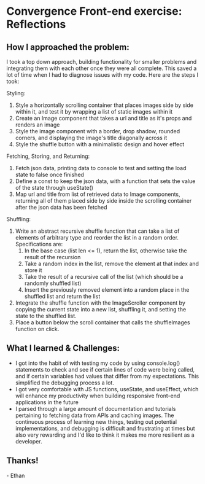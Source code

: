 # **Convergence Front-end exercise: Reflections**

## How I approached the problem:

I took a top down approach, building functionality for smaller problems and integrating them with each other once they were all complete. This saved a lot of time when I had to diagnose issues with my code. Here are the steps I took:

Styling:
1. Style a horizontally scrolling container that places images side by side within it, and test it by wrapping a list of static images within it
2. Create an Image component that takes a url and title as it's props and renders an image
3. Style the image component with a border, drop shadow, rounded corners, and displaying the image's title diagonally across it
4. Style the shuffle button with a minimalistic design and hover effect

Fetching, Storing, and Returning:
1. Fetch json data, printing data to console to test and setting the load state to false once finished
2. Define a const to keep the json data, with a function that sets the value of the state through useState()
3. Map url and title from list of retrieved data to Image components, returning all of them placed side by side inside the scrolling container after the json data has been fetched

Shuffling:
1. Write an abstract recursive shuffle function that can take a list of elements of arbitrary type and reorder the list in a random order. Specifications are:
    1. In the base case (list len <= 1), return the list, otherwise take the result of the recursion
    2. Take a random index in the list, remove the element at that index and store it
    3. Take the result of a recursive call of the list (which should be a randomly shuffled list)
    4. Insert the previously removed element into a random place in the shuffled list and return the list
2. Integrate the shuffle function with the ImageScroller component by copying the current state into a new list, shuffling it, and setting the state to the shuffled list.
3. Place a button below the scroll container that calls the shuffleImages function on click.

## What I learned & Challenges:

- I got into the habit of with testing my code by using console.log() statements to check and see if certain lines of code were being called, and if certain variables had values that differ from my expectations. This simplified the debugging process a lot.
- I got very comfortable with JS functions, useState, and useEffect, which will enhance my productivity when building responsive front-end applications in the future
- I parsed through a large amount of documentation and tutorials pertaining to fetching data from APIs and caching images. The continuous process of learning new things, testing out potential implementations, and debugging is difficult and frustrating at times but also very rewarding and I'd like to think it makes me more resilient as a developer.

## **Thanks!**

\- Ethan






